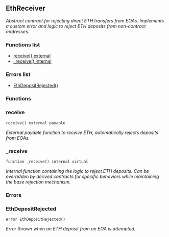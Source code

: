 
## EthReceiver

_Abstract contract for rejecting direct ETH transfers from EOAs.
Implements a custom error and logic to reject ETH deposits from non-contract addresses._

### Functions list
- [receive() external](#receive)
- [_receive() internal](#_receive)

### Errors list
- [EthDepositRejected() ](#ethdepositrejected)

### Functions
### receive

```solidity
receive() external payable
```

_External payable function to receive ETH, automatically rejects deposits from EOAs._

### _receive

```solidity
function _receive() internal virtual
```

_Internal function containing the logic to reject ETH deposits.
Can be overridden by derived contracts for specific behaviors while maintaining the base rejection mechanism._

### Errors
### EthDepositRejected

```solidity
error EthDepositRejected()
```

_Error thrown when an ETH deposit from an EOA is attempted._

